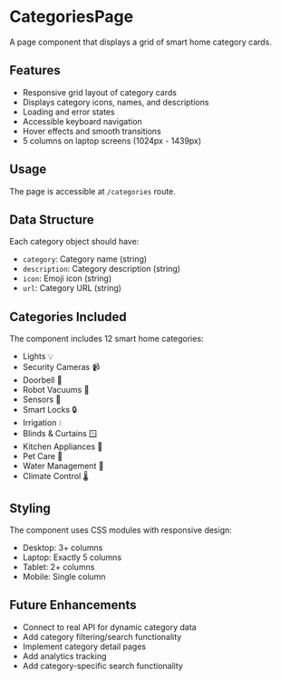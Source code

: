 # CategoriesPage

A page component that displays a grid of smart home category cards.

## Features

- Responsive grid layout of category cards
- Displays category icons, names, and descriptions
- Loading and error states
- Accessible keyboard navigation
- Hover effects and smooth transitions
- 5 columns on laptop screens (1024px - 1439px)

## Usage

The page is accessible at `/categories` route.

## Data Structure

Each category object should have:
- `category`: Category name (string)
- `description`: Category description (string)
- `icon`: Emoji icon (string)
- `url`: Category URL (string)

## Categories Included

The component includes 12 smart home categories:
- Lights 💡
- Security Cameras 📹
- Doorbell 🚪
- Robot Vacuums 🤖
- Sensors 📡
- Smart Locks 🔒
- Irrigation 💧
- Blinds & Curtains 🪟
- Kitchen Appliances 🍳
- Pet Care 🐾
- Water Management 🚰
- Climate Control 🌡️

## Styling

The component uses CSS modules with responsive design:
- Desktop: 3+ columns
- Laptop: Exactly 5 columns
- Tablet: 2+ columns
- Mobile: Single column

## Future Enhancements

- Connect to real API for dynamic category data
- Add category filtering/search functionality
- Implement category detail pages
- Add analytics tracking
- Add category-specific search functionality
